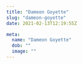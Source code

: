 ```yaml
---
title: "Dameon Goyette"
slug: "dameon-goyette"
date: 2021-02-13T12:19:55Z

meta:
  name: "Dameon Goyette"
  dob: ""
  image: ""
---
```


